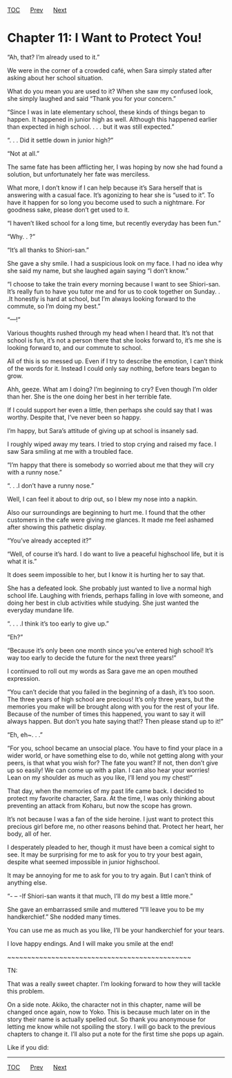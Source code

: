 [TOC](../readme.md)&nbsp;&nbsp;&nbsp;&nbsp;&nbsp;&nbsp;[Prev](0009_Chapter.md)&nbsp;&nbsp;&nbsp;&nbsp;&nbsp;&nbsp;[Next](0011_Chapter.md)



# Chapter 11: I Want to Protect You!

“Ah, that? I’m already used to it.”

We were in the corner of a crowded café, when Sara simply stated after
asking about her school situation.

What do you mean you are used to it? When she saw my confused look, she
simply laughed and said “Thank you for your concern.”

“Since I was in late elementary school, these kinds of things began to
happen. It happened in junior high as well. Although this happened
earlier than expected in high school. . . . but it was still expected.”

“. . . Did it settle down in junior high?”

“Not at all.”

The same fate has been afflicting her, I was hoping by now she had found
a solution, but unfortunately her fate was merciless.

What more, I don’t know if I can help because it’s Sara herself that is
answering with a casual face. It’s agonizing to hear she is “used to
it”. To have it happen for so long you become used to such a nightmare.
For goodness sake, please don’t get used to it.

“I haven’t liked school for a long time, but recently everyday has been
fun.”

“Why. . ?”

“It’s all thanks to Shiori-san.”

She gave a shy smile. I had a suspicious look on my face. I had no idea
why she said my name, but she laughed again saying “I don’t know.”

“I choose to take the train every morning because I want to see
Shiori-san. It’s really fun to have you tutor me and for us to cook
together on Sunday. . .It honestly is hard at school, but I’m always
looking forward to the commute, so I’m doing my best.”

“—!”

Various thoughts rushed through my head when I heard that. It’s not that
school is fun, it’s not a person there that she looks forward to, it’s
me she is looking forward to, and our commute to school.

All of this is so messed up. Even if I try to describe the emotion, I
can’t think of the words for it. Instead I could only say nothing,
before tears began to grow.

Ahh, geeze. What am I doing? I’m beginning to cry? Even though I’m older
than her. She is the one doing her best in her terrible fate.

If I could support her even a little, then perhaps she could say that I
was worthy. Despite that, I’ve never been so happy.

I’m happy, but Sara’s attitude of giving up at school is insanely sad.

I roughly wiped away my tears. I tried to stop crying and raised my
face. I saw Sara smiling at me with a troubled face.

“I’m happy that there is somebody so worried about me that they will cry
with a runny nose.”

“. . .I don’t have a runny nose.”

Well, I can feel it about to drip out, so I blew my nose into a napkin.

Also our surroundings are beginning to hurt me. I found that the other
customers in the cafe were giving me glances. It made me feel ashamed
after showing this pathetic display.

“You’ve already accepted it?”

“Well, of course it’s hard. I do want to live a peaceful highschool
life, but it is what it is.”

It does seem impossible to her, but I know it is hurting her to say
that.

She has a defeated look. She probably just wanted to live a normal high
school life. Laughing with friends, perhaps falling in love with
someone, and doing her best in club activities while studying. She just
wanted the everyday mundane life.

“. . . .I think it’s too early to give up.”

“Eh?”

“Because it’s only been one month since you’ve entered high school! It’s
way too early to decide the future for the next three years!”

I continued to roll out my words as Sara gave me an open mouthed
expression.

“You can’t decide that you failed in the beginning of a dash, it’s too
soon. The three years of high school are precious! It’s only three
years, but the memories you make will be brought along with you for the
rest of your life. Because of the number of times this happened, you
want to say it will always happen. But don’t you hate saying that!? Then
please stand up to it!”

“Eh, eh~. . .”

“For you, school became an unsocial place. You have to find your place
in a wider world, or have something else to do, while not getting along
with your peers, is that what you wish for? The fate you want? If not,
then don’t give up so easily! We can come up with a plan. I can also
hear your worries! Lean on my shoulder as much as you like, I’ll lend
you my chest!”

That day, when the memories of my past life came back. I decided to
protect my favorite character, Sara. At the time, I was only thinking
about preventing an attack from Koharu, but now the scope has grown.

It’s not because I was a fan of the side heroine. I just want to protect
this precious girl before me, no other reasons behind that. Protect her
heart, her body, all of her.

I desperately pleaded to her, though it must have been a comical sight
to see. It may be surprising for me to ask for you to try your best
again, despite what seemed impossible in junior highschool.

It may be annoying for me to ask for you to try again. But I can’t think
of anything else.

“- – -If Shiori-san wants it that much, I’ll do my best a little more.”

She gave an embarrassed smile and muttered “I’ll leave you to be my
handkerchief.” She nodded many times.

You can use me as much as you like, I’ll be your handkerchief for your
tears.

I love happy endings. And I will make you smile at the end!

\~\~\~\~\~\~\~\~\~\~\~\~\~\~\~\~\~\~\~\~\~\~\~\~\~\~\~\~\~\~\~\~\~\~\~\~\~\~\~\~\~\~\~\~\~~

TN:

That was a really sweet chapter. I’m looking forward to how they will
tackle this problem. 

On a side note. Akiko, the character not in this chapter, name will be
changed once again, now to Yoko. This is because much later on in the
story their name is actually spelled out. So thank you anonymouse for
letting me know while not spoiling the story. I will go back to the
previous chapters to change it. I’ll also put a note for the first time
she pops up again.

Like if you did:


---
[TOC](../readme.md)&nbsp;&nbsp;&nbsp;&nbsp;&nbsp;&nbsp;[Prev](0009_Chapter.md)&nbsp;&nbsp;&nbsp;&nbsp;&nbsp;&nbsp;[Next](0011_Chapter.md)

